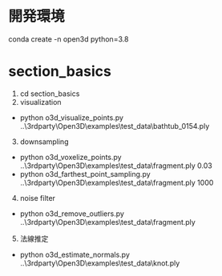 # 開発環境
conda create -n open3d python=3.8

# section_basics
1. cd section_basics
2. visualization
- python o3d_visualize_points.py ..\3rdparty\Open3D\examples\test_data\bathtub_0154.ply

3. downsampling
- python o3d_voxelize_points.py ..\3rdparty\Open3D\examples\test_data\fragment.ply 0.03
- python o3d_farthest_point_sampling.py ..\3rdparty\Open3D\examples\test_data\fragment.ply 1000

4. noise filter
- python o3d_remove_outliers.py ..\3rdparty\Open3D\examples\test_data\fragment.ply

5. 法線推定
- python o3d_estimate_normals.py ..\3rdparty\Open3D\examples\test_data\knot.ply